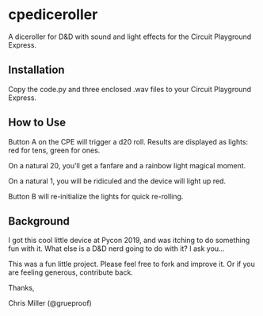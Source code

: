 # cpediceroller
A diceroller for D&D  with sound and light effects for the Circuit Playground Express.

## Installation

Copy the code.py and three enclosed .wav files to your Circuit Playground Express.

## How to Use

Button A on the CPE will trigger a d20 roll. Results are displayed as lights: red for tens, green for ones.

On a natural 20, you'll get a fanfare and a rainbow light magical moment. 

On a natural 1, you will be ridiculed and the device will light up red. 

Button B will re-initialize the lights for quick re-rolling. 

## Background

I got this cool little device at Pycon 2019, and was itching to do something fun with it. What else is a D&D nerd going to do with it? I ask you...

This was a fun little project. Please feel free to fork and improve it. Or if you are feeling generous, contribute back. 

Thanks,

Chris Miller (@grueproof)  

